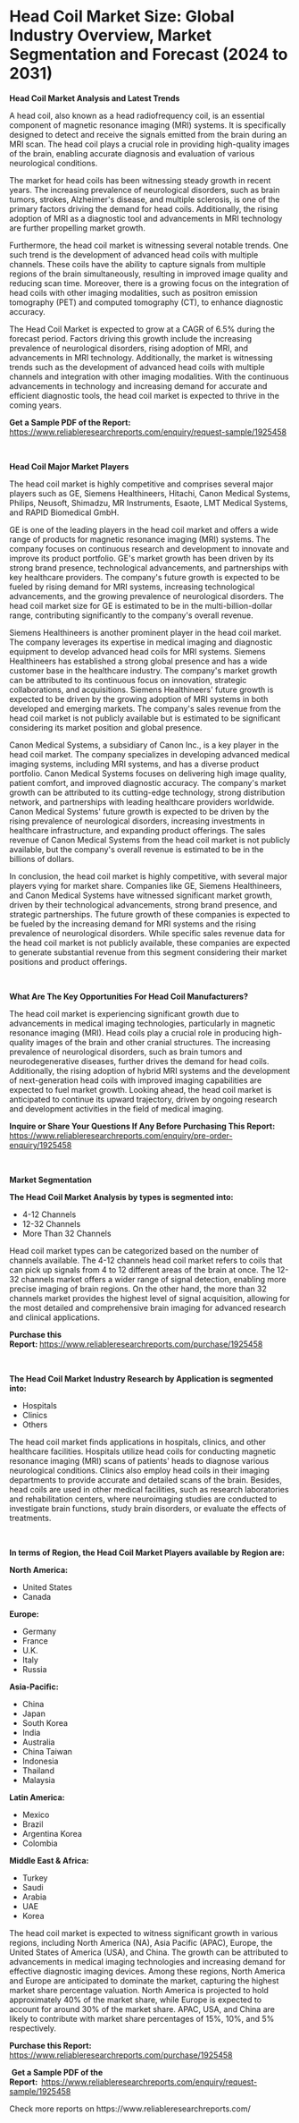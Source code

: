 <p><h1>Head Coil Market Size: Global Industry Overview, Market Segmentation and Forecast (2024 to 2031)</h1></p><p><strong>Head Coil Market Analysis and Latest Trends</strong></p>
<p><p>A head coil, also known as a head radiofrequency coil, is an essential component of magnetic resonance imaging (MRI) systems. It is specifically designed to detect and receive the signals emitted from the brain during an MRI scan. The head coil plays a crucial role in providing high-quality images of the brain, enabling accurate diagnosis and evaluation of various neurological conditions.</p><p>The market for head coils has been witnessing steady growth in recent years. The increasing prevalence of neurological disorders, such as brain tumors, strokes, Alzheimer's disease, and multiple sclerosis, is one of the primary factors driving the demand for head coils. Additionally, the rising adoption of MRI as a diagnostic tool and advancements in MRI technology are further propelling market growth.</p><p>Furthermore, the head coil market is witnessing several notable trends. One such trend is the development of advanced head coils with multiple channels. These coils have the ability to capture signals from multiple regions of the brain simultaneously, resulting in improved image quality and reducing scan time. Moreover, there is a growing focus on the integration of head coils with other imaging modalities, such as positron emission tomography (PET) and computed tomography (CT), to enhance diagnostic accuracy.</p><p>The Head Coil Market is expected to grow at a CAGR of 6.5% during the forecast period. Factors driving this growth include the increasing prevalence of neurological disorders, rising adoption of MRI, and advancements in MRI technology. Additionally, the market is witnessing trends such as the development of advanced head coils with multiple channels and integration with other imaging modalities. With the continuous advancements in technology and increasing demand for accurate and efficient diagnostic tools, the head coil market is expected to thrive in the coming years.</p></p>
<p><strong>Get a Sample PDF of the Report:&nbsp;</strong> <a href="https://www.reliableresearchreports.com/enquiry/request-sample/1925458">https://www.reliableresearchreports.com/enquiry/request-sample/1925458</a></p>
<p>&nbsp;</p>
<p><strong>Head Coil Major Market Players</strong></p>
<p><p>The head coil market is highly competitive and comprises several major players such as GE, Siemens Healthineers, Hitachi, Canon Medical Systems, Philips, Neusoft, Shimadzu, MR Instruments, Esaote, LMT Medical Systems, and RAPID Biomedical GmbH.</p><p>GE is one of the leading players in the head coil market and offers a wide range of products for magnetic resonance imaging (MRI) systems. The company focuses on continuous research and development to innovate and improve its product portfolio. GE's market growth has been driven by its strong brand presence, technological advancements, and partnerships with key healthcare providers. The company's future growth is expected to be fueled by rising demand for MRI systems, increasing technological advancements, and the growing prevalence of neurological disorders. The head coil market size for GE is estimated to be in the multi-billion-dollar range, contributing significantly to the company's overall revenue.</p><p>Siemens Healthineers is another prominent player in the head coil market. The company leverages its expertise in medical imaging and diagnostic equipment to develop advanced head coils for MRI systems. Siemens Healthineers has established a strong global presence and has a wide customer base in the healthcare industry. The company's market growth can be attributed to its continuous focus on innovation, strategic collaborations, and acquisitions. Siemens Healthineers' future growth is expected to be driven by the growing adoption of MRI systems in both developed and emerging markets. The company's sales revenue from the head coil market is not publicly available but is estimated to be significant considering its market position and global presence.</p><p>Canon Medical Systems, a subsidiary of Canon Inc., is a key player in the head coil market. The company specializes in developing advanced medical imaging systems, including MRI systems, and has a diverse product portfolio. Canon Medical Systems focuses on delivering high image quality, patient comfort, and improved diagnostic accuracy. The company's market growth can be attributed to its cutting-edge technology, strong distribution network, and partnerships with leading healthcare providers worldwide. Canon Medical Systems' future growth is expected to be driven by the rising prevalence of neurological disorders, increasing investments in healthcare infrastructure, and expanding product offerings. The sales revenue of Canon Medical Systems from the head coil market is not publicly available, but the company's overall revenue is estimated to be in the billions of dollars.</p><p>In conclusion, the head coil market is highly competitive, with several major players vying for market share. Companies like GE, Siemens Healthineers, and Canon Medical Systems have witnessed significant market growth, driven by their technological advancements, strong brand presence, and strategic partnerships. The future growth of these companies is expected to be fueled by the increasing demand for MRI systems and the rising prevalence of neurological disorders. While specific sales revenue data for the head coil market is not publicly available, these companies are expected to generate substantial revenue from this segment considering their market positions and product offerings.</p></p>
<p>&nbsp;</p>
<p><strong>What Are The Key Opportunities For Head Coil Manufacturers?</strong></p>
<p><p>The head coil market is experiencing significant growth due to advancements in medical imaging technologies, particularly in magnetic resonance imaging (MRI). Head coils play a crucial role in producing high-quality images of the brain and other cranial structures. The increasing prevalence of neurological disorders, such as brain tumors and neurodegenerative diseases, further drives the demand for head coils. Additionally, the rising adoption of hybrid MRI systems and the development of next-generation head coils with improved imaging capabilities are expected to fuel market growth. Looking ahead, the head coil market is anticipated to continue its upward trajectory, driven by ongoing research and development activities in the field of medical imaging.</p></p>
<p><strong>Inquire or Share Your Questions If Any Before Purchasing This Report:</strong> <a href="https://www.reliableresearchreports.com/enquiry/pre-order-enquiry/1925458">https://www.reliableresearchreports.com/enquiry/pre-order-enquiry/1925458</a></p>
<p>&nbsp;</p>
<p><strong>Market Segmentation</strong></p>
<p><strong>The Head Coil Market Analysis by types is segmented into:</strong></p>
<p><ul><li>4-12 Channels</li><li>12-32 Channels</li><li>More Than 32 Channels</li></ul></p>
<p><p>Head coil market types can be categorized based on the number of channels available. The 4-12 channels head coil market refers to coils that can pick up signals from 4 to 12 different areas of the brain at once. The 12-32 channels market offers a wider range of signal detection, enabling more precise imaging of brain regions. On the other hand, the more than 32 channels market provides the highest level of signal acquisition, allowing for the most detailed and comprehensive brain imaging for advanced research and clinical applications.</p></p>
<p><strong>Purchase this Report:&nbsp;</strong><a href="https://www.reliableresearchreports.com/purchase/1925458">https://www.reliableresearchreports.com/purchase/1925458</a></p>
<p>&nbsp;</p>
<p><strong>The Head Coil Market Industry Research by Application is segmented into:</strong></p>
<p><ul><li>Hospitals</li><li>Clinics</li><li>Others</li></ul></p>
<p><p>The head coil market finds applications in hospitals, clinics, and other healthcare facilities. Hospitals utilize head coils for conducting magnetic resonance imaging (MRI) scans of patients' heads to diagnose various neurological conditions. Clinics also employ head coils in their imaging departments to provide accurate and detailed scans of the brain. Besides, head coils are used in other medical facilities, such as research laboratories and rehabilitation centers, where neuroimaging studies are conducted to investigate brain functions, study brain disorders, or evaluate the effects of treatments.</p></p>
<p>&nbsp;</p>
<p><strong>In terms of Region, the Head Coil Market Players available by Region are:</strong></p>
<p>
    <p> <strong> North America: </strong>
        <ul>
            <li>United States</li>
            <li>Canada</li>
        </ul>
        </p> 
    <p> <strong> Europe: </strong>
        <ul>
            <li>Germany</li>
            <li>France</li>
            <li>U.K.</li>
            <li>Italy</li>
            <li>Russia</li>
        </ul>
        </p> 
    <p> <strong> Asia-Pacific: </strong>
        <ul>
            <li>China</li>
            <li>Japan</li>
            <li>South Korea</li>
            <li>India</li>
            <li>Australia</li>
            <li>China Taiwan</li>
            <li>Indonesia</li>
            <li>Thailand</li>
            <li>Malaysia</li>
        </ul>
        </p> 
    <p> <strong> Latin America: </strong>
        <ul>
            <li>Mexico</li>
            <li>Brazil</li>
            <li>Argentina Korea</li>
            <li>Colombia</li>
        </ul>
        </p> 
    <p> <strong> Middle East & Africa: </strong>
        <ul>
            <li>Turkey</li>
            <li>Saudi</li>
            <li>Arabia</li>
            <li>UAE</li>
            <li>Korea</li>
        </ul>
    </p>
    </p>
<p><p>The head coil market is expected to witness significant growth in various regions, including North America (NA), Asia Pacific (APAC), Europe, the United States of America (USA), and China. The growth can be attributed to advancements in medical imaging technologies and increasing demand for effective diagnostic imaging devices. Among these regions, North America and Europe are anticipated to dominate the market, capturing the highest market share percentage valuation. North America is projected to hold approximately 40% of the market share, while Europe is expected to account for around 30% of the market share. APAC, USA, and China are likely to contribute with market share percentages of 15%, 10%, and 5% respectively.</p></p>
<p><strong>Purchase this Report: </strong><a href="https://www.reliableresearchreports.com/purchase/1925458">https://www.reliableresearchreports.com/purchase/1925458</a></p>
<p>&nbsp;<strong>Get a Sample PDF of the Report:&nbsp;&nbsp;</strong><a href="https://www.reliableresearchreports.com/enquiry/request-sample/1925458">https://www.reliableresearchreports.com/enquiry/request-sample/1925458</a></p>
<p><strong></strong></p>
<p>Check more reports on https://www.reliableresearchreports.com/</p>
